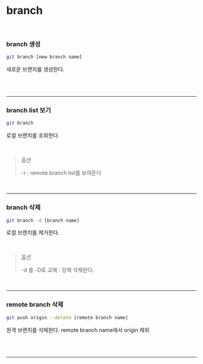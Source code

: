 # branch

</br>

### branch 생성

```bash
git branch [new branch name]
```

새로운 브랜치를 생성한다. 

</br>

</br>

---

### branch list 보기

```bash
git branch
```

로컬 브랜치를 조회한다.

</br>

> 옵션
> 
> -r : remote branch list를 보여준다

</br>

------

### branch 삭제

```bash
git branch -d [branch name]
```

로컬 브랜치를 제거한다.

</br>

> 옵션
> 
> -d  를 -D로 교체 : 강제 삭제된다.

</br>

----

### remote branch 삭제

```bash
git push origin --delete [remote branch name]
```

원격 브랜치를 삭제한다. remote branch name에서 origin 제외

</br>

</br>

---
